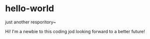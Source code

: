 # hello-world
just another resporitory~

Hi!
I'm a newbie to this coding jod
looking forward to a better future!
